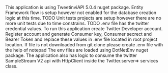 This application is using  TweetinviAPI 5.0.4 nuget package.
Entity Framework flow is setup however not enabled for the database creation logic at this time. TODO
Unit tests projects are setup however there are no more unit tests due to time constrains. TODO
.env file has the twitter credential values. To run this application create Twitter Developer account. Register account and generate Consumer key, Consumer secrect and Bearer Token and replace these values in .env file located in root project location. If file is not downloaded from git clone please create .env file with the help of notepad
The env files are loaded using DotNetEnv nuget package.
The application also has logic to consume the twitter SampleStream V2 api with HttpClient inside the Twitter.server=> services class.
